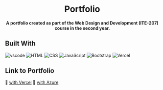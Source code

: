 <h1 align="center">
  <br>
  Portfolio
  <br>
</h1>

<h4 align="center">A portfolio created as part of the Web Design and Development (ITE-207) course in the second year.</h4>

## Built With
![vscode](https://img.shields.io/badge/VSCode-0078D4?style=for-the-badge&logo=visual%20studio%20code&logoColor=white) ![HTML](https://img.shields.io/badge/HTML5-E34F26?style=for-the-badge&logo=html5&logoColor=white) ![CSS](https://img.shields.io/badge/CSS3-1572B6?style=for-the-badge&logo=css3&logoColor=white
) ![JavaScript](https://img.shields.io/badge/JavaScript-323330?style=for-the-badge&logo=javascript&logoColor=F7DF1E) ![Bootstrap](https://img.shields.io/badge/Bootstrap-563D7C?style=for-the-badge&logo=bootstrap&logoColor=white) ![Vercel](https://img.shields.io/badge/Vercel-000000?style=for-the-badge&logo=vercel&logoColor=white)

## Link to Portfolio
🔗 [with Vercel](https://portfolio-university-project-web-design.vercel.app)
🔗 [with Azure](https://jolly-river-060bc3400.5.azurestaticapps.net/)
